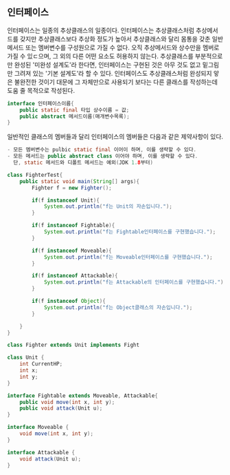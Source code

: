 ## 인터페이스
인터페이스는 일종의 추상클래스의 일종이다. 인터페이스는 추상클래스처럼 추상메서드를 갖지만 추상클래스보다 추상화 정도가 높아서 추상클래스와 달리 몸통을 갖춘 일반 메서드 또는 멤버변수를 구성원으로 가질 수 없다. 오직 추상메서드와 상수만을 멤버로 가질 수 있ㄷ으며, 그 외의 다른 어떤 요소도 허용하지 않는다.
추상클래스를 부분적으로만 완성된 '미완성 설계도'라 한다면, 인터페이스는 구현된 것은 아무 것도 없고 밑그림만 그려져 있는 '기본 설계도'라 할 수 있다.
인터페이스도 추상클래스처럼 완성되지 앟은 불완전한 것이기 대문에 그 자체만으로 사용되기 보다는 다른 클래스를 작성하는데 도움 줄 목적으로 작성된다.

```java
interface 인터페이스이름{
    public static final 타입 상수이름 = 값;
    public abstract 메서드이름(매개변수목록);
}
```

일반적인 클래스의 멤버들과 달리 인터페이스의 멤버들은 다음과 같은 제약사항이 있다.
```java
- 모든 멤버변수는 pulbic static final 이어이 하며, 이를 생략할 수 있다.
- 모든 메서드는 public abstract class 이어야 하며, 이를 생략할 수 있다.
  단, static 메서드와 디폴트 메서드는 예외(JDK 1.8부터)
```


```java
class FighterTest{
    public static void main(String[] args){
        Fighter f = new Fighter();

        if(f instanceof Unit){
            System.out.println("f는 Unit의 자손입니다.");
        }

        if(f instanceof Fightable){
            System.out.println("f는 Fightable인터페이스를 구현했습니다.");
        }

        if(f instanceof Moveable){
            System.out.println("f는 Moveable인터페이스를 구현했습니다.");
        }

        if(f instanceof Attackable){
            System.out.println("f는 Attackable의 인터페이스를 구현했습니다.");
        }

        if(f instanceof Object){
            System.out.println("f는 Object클래스의 자손입니다.");
        }

    }
}

class Fighter extends Unit implements Fight

class Unit {
    int CurrentHP;
    int x;
    int y;
}

interface Fightable extends Moveable, Attackable{
    public void move(int x, int y);
    public void attack(Unit u);
}

interface Moveable {
    void move(int x, int y);
}

interface Attackable {
    void attack(Unit u);
}
```
